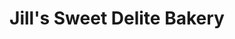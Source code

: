 ---
title: "Jill's Sweet Delite Bakery"
url: /marblehead/jills-sweet-delite-bakery/
shop: bakery
---